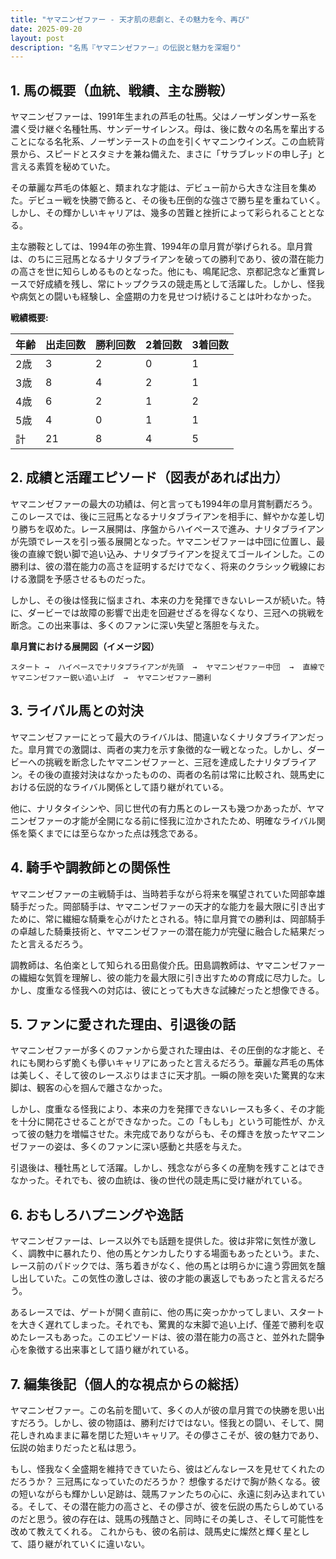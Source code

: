 ```yaml
---
title: "ヤマニンゼファー - 天才肌の悲劇と、その魅力を今、再び"
date: 2025-09-20
layout: post
description: "名馬『ヤマニンゼファー』の伝説と魅力を深堀り"
---
```


## 1. 馬の概要（血統、戦績、主な勝鞍）

ヤマニンゼファーは、1991年生まれの芦毛の牡馬。父はノーザンダンサー系を濃く受け継ぐ名種牡馬、サンデーサイレンス。母は、後に数々の名馬を輩出することになる名牝系、ノーザンテーストの血を引くヤマニンウインズ。この血統背景から、スピードとスタミナを兼ね備えた、まさに「サラブレッドの申し子」と言える素質を秘めていた。

その華麗な芦毛の体躯と、類まれな才能は、デビュー前から大きな注目を集めた。デビュー戦を快勝で飾ると、その後も圧倒的な強さで勝ち星を重ねていく。しかし、その輝かしいキャリアは、幾多の苦難と挫折によって彩られることとなる。

主な勝鞍としては、1994年の弥生賞、1994年の皐月賞が挙げられる。皐月賞は、のちに三冠馬となるナリタブライアンを破っての勝利であり、彼の潜在能力の高さを世に知らしめるものとなった。他にも、鳴尾記念、京都記念など重賞レースで好成績を残し、常にトップクラスの競走馬として活躍した。しかし、怪我や病気との闘いも経験し、全盛期の力を見せつけ続けることは叶わなかった。

**戦績概要:**

| 年齢 | 出走回数 | 勝利回数 | 2着回数 | 3着回数 |
|---|---|---|---|---|
| 2歳 | 3 | 2 | 0 | 1 |
| 3歳 | 8 | 4 | 2 | 1 |
| 4歳 | 6 | 2 | 1 | 2 |
| 5歳 | 4 | 0 | 1 | 1 |
| 計 | 21 | 8 | 4 | 5 |


## 2. 成績と活躍エピソード（図表があれば出力）

ヤマニンゼファーの最大の功績は、何と言っても1994年の皐月賞制覇だろう。このレースでは、後に三冠馬となるナリタブライアンを相手に、鮮やかな差し切り勝ちを収めた。レース展開は、序盤からハイペースで進み、ナリタブライアンが先頭でレースを引っ張る展開となった。ヤマニンゼファーは中団に位置し、最後の直線で鋭い脚で追い込み、ナリタブライアンを捉えてゴールインした。この勝利は、彼の潜在能力の高さを証明するだけでなく、将来のクラシック戦線における激闘を予感させるものだった。

しかし、その後は怪我に悩まされ、本来の力を発揮できないレースが続いた。特に、ダービーでは故障の影響で出走を回避せざるを得なくなり、三冠への挑戦を断念。この出来事は、多くのファンに深い失望と落胆を与えた。

**皐月賞における展開図（イメージ図）**

```
スタート →  ハイペースでナリタブライアンが先頭  →  ヤマニンゼファー中団  →  直線でヤマニンゼファー鋭い追い上げ  →  ヤマニンゼファー勝利
```


## 3. ライバル馬との対決

ヤマニンゼファーにとって最大のライバルは、間違いなくナリタブライアンだった。皐月賞での激闘は、両者の実力を示す象徴的な一戦となった。しかし、ダービーへの挑戦を断念したヤマニンゼファーと、三冠を達成したナリタブライアン。その後の直接対決はなかったものの、両者の名前は常に比較され、競馬史における伝説的なライバル関係として語り継がれている。

他に、ナリタタイシンや、同じ世代の有力馬とのレースも幾つかあったが、ヤマニンゼファーの才能が全開になる前に怪我に泣かされたため、明確なライバル関係を築くまでには至らなかった点は残念である。


## 4. 騎手や調教師との関係性

ヤマニンゼファーの主戦騎手は、当時若手ながら将来を嘱望されていた岡部幸雄騎手だった。岡部騎手は、ヤマニンゼファーの天才的な能力を最大限に引き出すために、常に繊細な騎乗を心がけたとされる。特に皐月賞での勝利は、岡部騎手の卓越した騎乗技術と、ヤマニンゼファーの潜在能力が完璧に融合した結果だったと言えるだろう。

調教師は、名伯楽として知られる田島俊介氏。田島調教師は、ヤマニンゼファーの繊細な気質を理解し、彼の能力を最大限に引き出すための育成に尽力した。しかし、度重なる怪我への対応は、彼にとっても大きな試練だったと想像できる。


## 5. ファンに愛された理由、引退後の話

ヤマニンゼファーが多くのファンから愛された理由は、その圧倒的な才能と、それにも関わらず脆くも儚いキャリアにあったと言えるだろう。華麗な芦毛の馬体は美しく、そして彼のレースぶりはまさに天才肌。一瞬の隙を突いた驚異的な末脚は、観客の心を掴んで離さなかった。

しかし、度重なる怪我により、本来の力を発揮できないレースも多く、その才能を十分に開花させることができなかった。この「もしも」という可能性が、かえって彼の魅力を増幅させた。未完成でありながらも、その輝きを放ったヤマニンゼファーの姿は、多くのファンに深い感動と共感を与えた。

引退後は、種牡馬として活躍。しかし、残念ながら多くの産駒を残すことはできなかった。それでも、彼の血統は、後の世代の競走馬に受け継がれている。


## 6. おもしろハプニングや逸話

ヤマニンゼファーは、レース以外でも話題を提供した。彼は非常に気性が激しく、調教中に暴れたり、他の馬とケンカしたりする場面もあったという。また、レース前のパドックでは、落ち着きがなく、他の馬とは明らかに違う雰囲気を醸し出していた。この気性の激しさは、彼の才能の裏返しでもあったと言えるだろう。

あるレースでは、ゲートが開く直前に、他の馬に突っかかってしまい、スタートを大きく遅れてしまった。それでも、驚異的な末脚で追い上げ、僅差で勝利を収めたレースもあった。このエピソードは、彼の潜在能力の高さと、並外れた闘争心を象徴する出来事として語り継がれている。


## 7. 編集後記（個人的な視点からの総括）

ヤマニンゼファー。この名前を聞いて、多くの人が彼の皐月賞での快勝を思い出すだろう。しかし、彼の物語は、勝利だけではない。怪我との闘い、そして、開花しきれぬままに幕を閉じた短いキャリア。その儚さこそが、彼の魅力であり、伝説の始まりだったと私は思う。

もし、怪我なく全盛期を維持できていたら、彼はどんなレースを見せてくれたのだろうか？  三冠馬になっていたのだろうか？  想像するだけで胸が熱くなる。彼の短いながらも輝かしい足跡は、競馬ファンたちの心に、永遠に刻み込まれている。そして、その潜在能力の高さと、その儚さが、彼を伝説の馬たらしめているのだと思う。彼の存在は、競馬の残酷さと、同時にその美しさ、そして可能性を改めて教えてくれる。  これからも、彼の名前は、競馬史に燦然と輝く星として、語り継がれていくに違いない。
